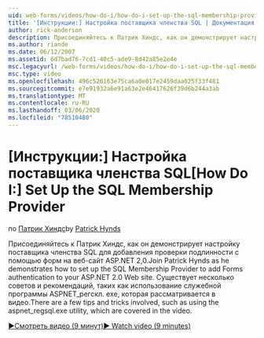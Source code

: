 ```yaml
---
uid: web-forms/videos/how-do-i/how-do-i-set-up-the-sql-membership-provider
title: '[Инструкции:] Настройка поставщика членства SQL | Документация Майкрософт'
author: rick-anderson
description: Присоединяйтесь к Патрик Хиндс, как он демонстрирует настройку поставщика членства SQL для добавления проверки подлинности с помощью форм на веб-сайт ASP.NET 2,0. Существует несколько советов...
ms.author: riande
ms.date: 06/12/2007
ms.assetid: 6d7bad76-7cd1-40c5-ade9-8d42a85e2e4e
msc.legacyurl: /web-forms/videos/how-do-i/how-do-i-set-up-the-sql-membership-provider
msc.type: video
ms.openlocfilehash: 496c520163e75ca6a0e017e2459daa025f33f481
ms.sourcegitcommit: e7e91932a6e91a63e2e46417626f39d6b244a3ab
ms.translationtype: MT
ms.contentlocale: ru-RU
ms.lasthandoff: 03/06/2020
ms.locfileid: "78510480"
---
```

# <a name="how-do-i-set-up-the-sql-membership-provider"></a><span data-ttu-id="cbd1a-104">[Инструкции:] Настройка поставщика членства SQL</span><span class="sxs-lookup"><span data-stu-id="cbd1a-104">[How Do I:] Set Up the SQL Membership Provider</span></span>

<span data-ttu-id="cbd1a-105">по [Патрик Хиндс](https://twitter.com/patrickhynds)</span><span class="sxs-lookup"><span data-stu-id="cbd1a-105">by [Patrick Hynds](https://twitter.com/patrickhynds)</span></span>

<span data-ttu-id="cbd1a-106">Присоединяйтесь к Патрик Хиндс, как он демонстрирует настройку поставщика членства SQL для добавления проверки подлинности с помощью форм на веб-сайт ASP.NET 2,0.</span><span class="sxs-lookup"><span data-stu-id="cbd1a-106">Join Patrick Hynds as he demonstrates how to set up the SQL Membership Provider to add Forms authentication to your ASP.NET 2.0 Web site.</span></span> <span data-ttu-id="cbd1a-107">Существует несколько советов и рекомендаций, таких как использование служебной программы ASPNET\_регскл. exe, которая рассматривается в видео.</span><span class="sxs-lookup"><span data-stu-id="cbd1a-107">There are a few tips and tricks involved, such as using the aspnet\_regsql.exe utility, which are covered in the video.</span></span>

[<span data-ttu-id="cbd1a-108">&#9654;Смотреть видео (9 минут)</span><span class="sxs-lookup"><span data-stu-id="cbd1a-108">&#9654; Watch video (9 minutes)</span></span>](https://channel9.msdn.com/Blogs/ASP-NET-Site-Videos/how-do-i-set-up-the-sql-membership-provider)
